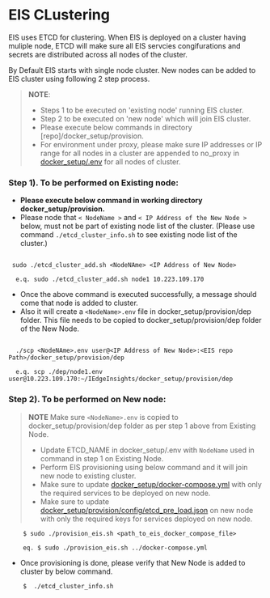 #  EIS CLustering

EIS uses ETCD for clustering. When EIS is deployed on a cluster having muliple node, ETCD will make sure all EIS servcies congifurations and secrets are distributed across all nodes of the cluster.

By Default EIS starts with single node cluster. New nodes can be added to EIS cluster using following 2 step process.

> **NOTE**: 
> * Steps 1 to be executed on 'existing node' running EIS cluster.
> * Step 2 to be executed on 'new node' which will join EIS cluster.
> * Please execute below commands in directory [repo]/docker_setup/provision.
> * For environment under proxy, please make sure IP addresses or IP range for all nodes in a cluster are appended to no_proxy in [docker_setup/.env](../.env) for all nodes of cluster.


### Step 1). To be performed on Existing node:

* <b>Please execute below command in working directory docker_setup/provision.</b>
* Please node that `< NodeName >` and `< IP Address of the New Node >` below, must not be part of existing node list of the cluster. (Please use command `./etcd_cluster_info.sh` to see existing node list of the cluster.)
```

 sudo ./etcd_cluster_add.sh <NodeNAme> <IP Address of New Node>
  
  e.q. sudo ./etcd_cluster_add.sh node1 10.223.109.170

```
* Once the above command is executed successfully, a message should come that node is added to cluster. 
* Also it will create a `<NodeName>.env` file in docker_setup/provision/dep folder. This file needs to be copied to docker_setup/provision/dep folder of the New Node.

```

  ./scp <NodeNAme>.env user@<IP Address of New Node>:<EIS repo Path>/docker_setup/provision/dep
  
  e.q. scp ./dep/node1.env user@10.223.109.170:~/IEdgeInsights/docker_setup/provision/dep

```

### Step 2). To be performed on New node:


> **NOTE** Make sure `<NodeName>.env` is copied to docker_setup/provision/dep folder as per step 1 above from Existing Node.
> * Update ETCD_NAME in docker_setup/.env with `NodeName` used in command in step 1 on Existing Node.
> * Perform EIS provisioning using below command and it will join new node to existing cluster.
> * Make sure to update [docker_setup/docker-compose.yml](../docker-compose.yml) with only the required services to be deployed on new node.
> * Make sure to update [docker_setup/provision/config/etcd_pre_load.json](config/etcd_pre_load.json) on new node with only the required keys for services deployed on new node.

```
    $ sudo ./provision_eis.sh <path_to_eis_docker_compose_file>

    eq. $ sudo ./provision_eis.sh ../docker-compose.yml

```
* Once provisioning is done, please verify that New Node is added to cluster by below command.
```
    $  ./etcd_cluster_info.sh

```
